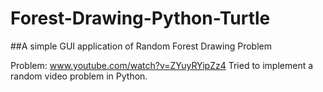 # Forest-Drawing-Python-Turtle
##A simple GUI application of Random Forest Drawing Problem


Problem: www.youtube.com/watch?v=ZYuyRYipZz4
Tried to implement a random video problem in Python.
